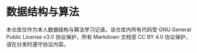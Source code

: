 # 数据结构与算法

本仓库仅作为本人数据结构与算法学习记录。该仓库内所有代码受 GNU General Public License v3.0 协议保护，所有 Markdown 文档受 CC BY 4.0 协议保护，请在分发时遵守协议内容。
